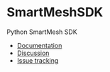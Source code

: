 SmartMeshSDK
============

Python SmartMesh SDK

* [Documentation](https://dustcloud.atlassian.net/wiki/display/SMSDK)
* [Discussion](https://dustcloud.atlassian.net/wiki/questions)
* [Issue tracking](https://dustcloud.atlassian.net/browse/SMSDK)
